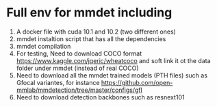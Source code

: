 # Full env for mmdet including 
1. A docker file with cuda 10.1 and 10.2 (two different ones) 
2. mmdet instaltion script that has all the dependencies 
3. mmdet compilation 
4. For testing, Need to download COCO format https://www.kaggle.com/jqeric/wheatcoco and soft link it ot the data folder under mmdet (instead of real COCO) 
5. Need to download all the mmdet trained models (PTH files) such as Gfocal variantes, for instance https://github.com/open-mmlab/mmdetection/tree/master/configs/gfl 
6. Need to download detection backbones such as resnext101
